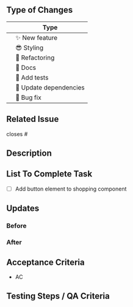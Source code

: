 ## Type of Changes

<!-- Put an `✓` for the applicable box: -->

|     | Type                       |
| --- | -------------------------- |
|     | :sparkles: New feature     |
|     | :sunglasses: Styling       |
|     | :hammer: Refactoring       |
|     | :scroll: Docs              |
|     | :100: Add tests            |
|     | :link: Update dependencies |
|     | :bug: Bug fix              |

## Related Issue

<!-- If you write "closes" followed by the Github issue number, it will automatically close the issue for you when the PR merges -->

closes #

## Description

<!-- What does this code change? Why did I choose this approach? Did I learn anything worth sharing? Reminder: This will be a publicly facing representation of your work (READ: help you land that sweet dev gig). -->

## List To Complete Task

- [ ] Add button element to shopping component

## Updates

### Before

<!-- If UI feature, take provide screenshots -->

### After

<!-- If UI feature, take provide screenshots -->

## Acceptance Criteria

<!-- Include AC from the Github issue -->

- AC

## Testing Steps / QA Criteria

<!-- Provide steps the other cohort members and mentors need to follow to properly test your additions. -->
